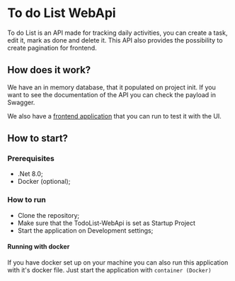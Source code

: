 # To do List WebApi
To do List is an API made for tracking daily activities, you can create a task, edit it, mark as done and delete it. This API also provides the possibility to create pagination for frontend.


## How does it work?
We have an in memory database, that it populated on project init. If you want to see the documentation of the API you can check the payload in Swagger.

We also have a [frontend application](https://github.com/pedssodre/TodoList-Front/tree/main) that you can run to test it with the UI.

## How to start?
### Prerequisites 
- .Net 8.0;
- Docker (optional);

### How to run
- Clone the repository;
- Make sure that the TodoList-WebApi is set as Startup Project 
- Start the application on Development settings;

#### Running with docker
If you have docker set up on your machine you can also run this application with it's docker file.
Just start the application with ``container (Docker)``
